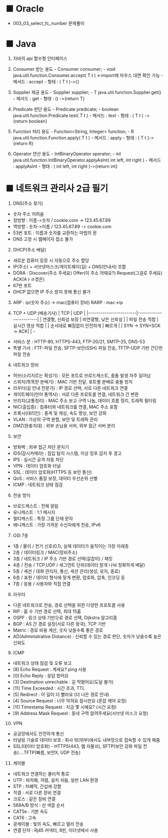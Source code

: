 # ■ Oracle
- 003_03_select_fc_number 문제풀이

# ■ Java

1. 자바의 api 함수형 인터페이스

 01. Consumer 받는 용도 
 	- Consumer<String> consumer;
	- void java.util.function.Consumer.accept( T t )  <-import에 마우스 대면 확인 가능
	- 메서드 : accept 
	- 형태 : ( T t )->{}

 02. Supplier 제공 용도 
 	- Supplier<String> supplier;
 	- T java.util.function.Supplier.get()
 	- 메서드 : get 
 	- 형태 : () ->{return T} 
 
 03. Predicate 판단 용도
 	- Predicate<Integer> predicate;
 	- boolean java.util.function.Predicate.test( T t )
 	- 메서드 : test
 	- 형태 : ( T t ) ->{return boolean}
 	
 04. Function 처리 용도
 	- Function<String, Integer> function;
 	- R java.util.function.Function.apply( T t ) 
 	- 메서드 : apply
 	- 형태 : ( T t )->{return R}
 	
 05. Operator 연산 용도
 	- IntBinaryOperator operator;
 	- int java.util.function.IntBinaryOperator.applyAsInt( int left, int right ) 
 	- 메서드 : applyAsInt
 	- 형태 : ( int left, int right )->{return int}




# ■ 네트워크 관리사 2급 필기

1. DNS(주소 찾기)
 - 숫자 주소 어려움
 - 정방향 : 이름->숫자 / cookie.com -> 123.45.67.89
 - 역방향 : 숫자->이름 / 123.45.67.89 -> cookie.com
 - 53번 포트 : 이름과 숫자를 교환하는 마법의 문
 - DNS 고장 시 웹페이지 접소 불가

2. DHCP(주소 배달)
 - 새로운 컴퓨터 등장 시 자동으로 주소 할당
 - IP(주소) + 서브넷마스크/게이트웨이(길) + DNS(안내서) 조합 
 - DORA : Discover(주소 주세요) Offer(이 주소 어때요?) Request(그걸로 주세요) ACK(Aㅏㄹ겠은)
 - 67번 포트
 - DHCP 없으면 IP 주소 받지 못해 통신 불가

3. ARP : ip(숫자 주소) -> mac(컴퓨터 장비)
   RARP : mac->ip 

4. TCP + UDP (배송기사)
    |           TCP          |           UDP          |
    |------------------------|------------------------|
    | 연결형, 신뢰성 보장       | 비연결형, 낮은 신뢰성     |
    | 파일 전송 적합           | 실시간 영상 적합         | 
    | 순서대로 빠짐없이 안전하게 | 빠르게                  |
    | SYN -> SYN+SCK -> ACK| | -

 - 서비스 문 :  HTTP-80, HTTPS-443, FTP-20/21, SMTP-25, DNS-53
 - 특별 기사 : FTF-파일 전송, SFTP-보안(SSH) 파일 전송, TFTP-UDP 기반 간단한 파일 전송


 4. 네트워크 장비
 - 허브(소리지르는 확성기) : 모든 포트로 브로드캐스트, 충돌 발생 자주 일어남 
 - 스위치(똑똑한 분배기) : MAC 기반 전달, 포트별 분배로 충돌 방지
 - 라우터(길 안내 전문가) : IP 경로 선택, 서로 다른 네트워크 연결
 - 게이트웨이(언어 통역사) : 서로 다른 프로토콜 연결, 네트워크 간 변환
 - 브리지(교통정리) : MAC 주소 보고 구역 나눔, 데이터 흐름 정리, 트래픽 필터링
 - NIC(출입증) : 컴퓨터와 네트워크를 연결, MAC 주소 포함
 - 프록시(대리인) : 중계 및 캐싱, 속도 향상, 보안 강화
 - VLAN : 가상의 구역 분할, 보안 및 트래픽 관리
 - DMZ(완충지대) : 외부 손님용 서버, 외부 접근 서버 분리

 5. 보안
 - 방화벽 : 외부 접근 차단 문지기
 - IDS(감시카메라) : 침입 탐지 시스템, 이상 징후 감지 후 경고
 - IPS : 실시간 공격 자동 차단
 - VPN : 데이터 암호화 터널
 - SSL : 데이터 암호화(HTTPS 등 보안 통신)
 - QoS : 서비스 품질 보장, 데이터 우선순위 선별
 - ICMP : 네트워크 상태 점검

 6. 전송 방식
 - 브로드캐스트 : 전체 알림
 - 유니캐스트 : 1:1 메시지
 - 멀티캐스트 : 특정 그룹 단체 문자
 - 애니캐스트 : 가장 가까운 수신자에게 전송, IPv6

 7. OSI 7층
 - 1층 / 물리 / 전기 신호(0,1), 실제 데이터가 움직이는 가장 아래층
 - 2층 / 데이터링크 / MAC(장비주소)
 - 3층 / 네트워크 / IP 주소 기반 경로 선택(길잡이) / 패킷
 - 4층 / 전송 / TCP,UDP / 세그먼트 단위(데이터 잘개 나눠 정확하게 배달)
 - 5층 / 세션 / 대화 관리자, 통신, 세션 관리(생성, 유지, 종료)
 - 6층 / 표현 / 데이터 형식에 맞게 변환, 암호화, 압축, 인코딩 등
 - 7층 / 응용 / 사용자와 직접 연결

 8. 라우터
 - 다른 네트워크로 전송, 경로 선택을 위한 다양한 프로토콜 사용
 - RIP : 홉 수 기반 경로 선택, 최대 15홉
 - OSPF : 링크 상태 기반으로 경로 선택, Dijkstra 알고리즘
 - BGP : AS 간 경로 설정(서로 다른 왕국), TCP 기반
 - Matric : 경로 비용 계산, 숫자 낮을수록 좋은 경로
 - AD(Administrative Distance) : 신뢰할 수 있는 경로 판단, 숫자가 낮을수록 높은 신뢰도

 9. ICMP
 - 네트워크 상태 점검 및 오류 보고
 - [8] Echo Request : 계세요? ping 사용
 - [0] Echo Reply : 응답 왔어요
 - [3] Destination unrechable : 길 막혔어요(도달 불가)
 - [11] Time Exceeded : 시간 초과, TTL
 - [5] Redirect : 이 길이 더 빨라요 (더 나은 경로 안내)
 - [4] Source Request : 너무 막혀요 잠시만요 (혼잡 제어 요청)
 - [11] Timestamp Request : 지금 몇 시예요? (시간 요청)
 - [9] Address Mask Request : 동네 구역 알려주세요(서브넷 마스크 요청)

 10. VPN
 - 공공망에서도 안전하게 통신 
 - 터널링 기술로 데이터 보호 : 회사 밖(외부)에서도 내부망으로 접속할 수 있게 해줌
 - SSL(데이터 암호화) - HTTPS(443, 웹 자물쇠), SFTP(보안 강화 파일 전송)....TFTP(빠름, 보안X, UDP 전송)

 11. 케이블
 - 네트워크 연결하는 물리적 통로 
 - UTP : 비차폐, 저렴, 설치 쉬움, 일반 LAN 환경
 - STP : 차폐막, 간섭에 강함
 - 직결 : 서로 다른 장비 연결
 - 크로스 : 같은 장비 연결
 - 568A/B 방식 : 선 색깔 순서
 - CAT5e : 기본 속도
 - CAT6 : 고속
 - 광케이블 : 빛의 속도, 빠르고 멀리 전송
 - 연결 단자 : Rj45 커넥터, 8핀, 이더넷에서 사용


